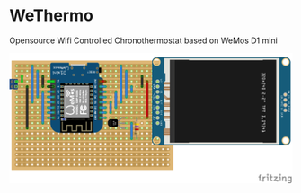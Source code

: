 # WeThermo

Opensource Wifi Controlled Chronothermostat based on WeMos D1 mini

![](WeThermo_bb.png) 
